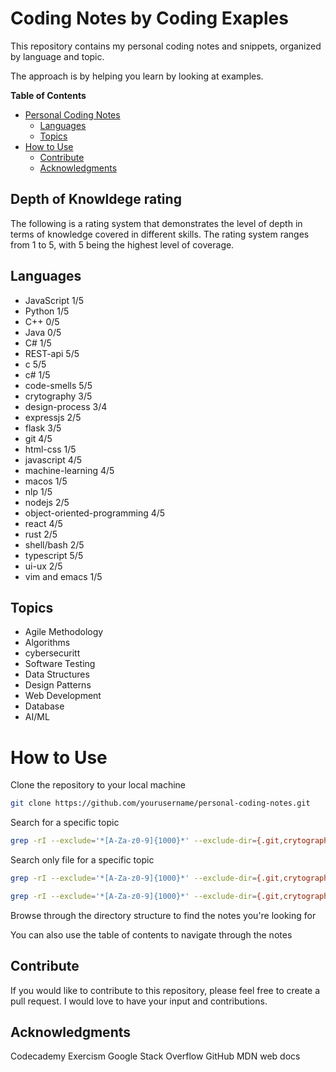 # Coding Notes by Coding Exaples


This repository contains my personal coding notes and snippets, organized by language and topic.

The approach is by helping you learn by looking at examples.

<!-- markdown-toc start - Don't edit this section. Run M-x markdown-toc-refresh-toc -->
**Table of Contents**

- [Personal Coding Notes](#personal-coding-notes)
    - [Languages](#languages)
    - [Topics](#topics)
- [How to Use](#how-to-use)
    - [Contribute](#contribute)
    - [Acknowledgments](#acknowledgments)

<!-- markdown-toc end -->

## Depth of Knowldege rating
The following is a rating system that demonstrates the level of depth in terms of knowledge covered in different skills. The rating system ranges from 1 to 5, with 5 being the highest level of coverage.

## Languages
* JavaScript 1/5
* Python 1/5
* C++ 0/5
* Java 0/5
* C# 1/5
* REST-api 5/5
* c 5/5
* c# 1/5
* code-smells 5/5
* crytography 3/5
* design-process 3/4
* expressjs 2/5
* flask 3/5
* git 4/5
* html-css 1/5
* javascript 4/5
* machine-learning 4/5
* macos 1/5
* nlp 1/5
* nodejs 2/5
* object-oriented-programming 4/5
* react 4/5
* rust 2/5
* shell/bash 2/5
* typescript 5/5
* ui-ux 2/5
* vim and emacs 1/5

## Topics
* Agile Methodology
* Algorithms
* cybersecuritt
* Software Testing
* Data Structures
* Design Patterns
* Web Development
* Database
* AI/ML

# How to Use
Clone the repository to your local machine
```sh
git clone https://github.com/yourusername/personal-coding-notes.git
```

Search for a specific topic
```sh
grep -rI --exclude='*[A-Za-z0-9]{1000}*' --exclude-dir={.git,crytography_utility_tool,node_modules} "{TOPIC}" .
```


Search only file for a specific topic
```sh
grep -rI --exclude='*[A-Za-z0-9]{1000}*' --exclude-dir={.git,crytography_utility_tool,node_modules} "{TOPIC}" .
```

```sh
grep -rI --exclude='*[A-Za-z0-9]{1000}*' --exclude-dir={.git,crytography_utility_tool,node_modules} "sgx" . | awk '{print $1}'
```

Browse through the directory structure to find the notes you're looking for

You can also use the table of contents to navigate through the notes

## Contribute
If you would like to contribute to this repository, please feel free to create a pull request. I would love to have your input and contributions.

## Acknowledgments
Codecademy
Exercism
Google
Stack Overflow
GitHub
MDN web docs
